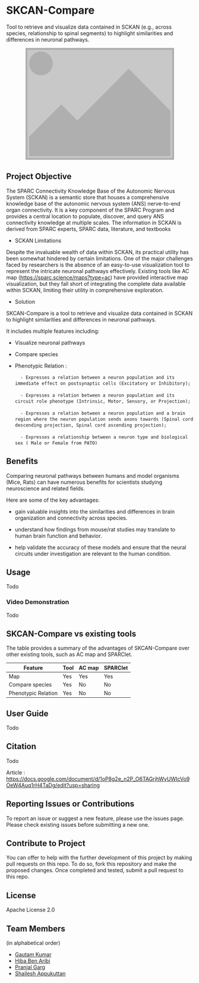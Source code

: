 # SKCAN-Compare

Tool to retrieve and visualize data contained in SCKAN (e.g., across species, relationship to spinal segments) to highlight similarities and differences in neuronal pathways.

<p align="center">
  <img src="cover_photo.png" width="400" alt="SKCAN-Compare">
</p>

## Project Objective

The SPARC Connectivity Knowledge Base of the Autonomic Nervous System (SCKAN) is a semantic store that houses a comprehensive knowledge base of the autonomic nervous system (ANS) nerve-to-end organ connectivity. It is a key component of the SPARC Program and provides a central location to populate, discover, and query ANS connectivity knowledge at multiple scales. The information in SCKAN is derived from SPARC experts, SPARC data, literature, and textbooks

* SCKAN Limitations
  
Despite the invaluable wealth of data within SCKAN, its practical utility has been somewhat hindered by certain limitations. One of the major challenges faced by researchers is the absence of an easy-to-use visualization tool to represent the intricate neuronal pathways effectively. Existing tools like AC map (https://sparc.science/maps?type=ac) have provided interactive map visualization, but they fall short of integrating the complete data available within SCKAN, limiting their utility in comprehensive exploration.

* Solution

SKCAN-Compare is a tool to retrieve and visualize data contained in SCKAN to highlight similarities and differences in neuronal pathways.

It includes multiple features including:

  - Visualize neuronal pathways
    
  - Compare species
    
  - Phenotypic Relation :
    
          - Expresses a relation between a neuron population and its immediate effect on postsynaptic cells (Excitatory or Inhibitory);
    
          - Expresses a relation between a neuron population and its circuit role phenotype (Intrinsic, Motor, Sensory, or Projection);
    
          - Expresses a relation between a neuron population and a brain region where the neuron population sends axons towards (Spinal cord descending projection, Spinal cord ascending projection);
    
          - Expresses a relationship between a neuron type and biological sex ( Male or Female from PATO)
    
## Benefits

Comparing neuronal pathways between humans and model organisms (Mice, Rats) can have numerous benefits for scientists studying neuroscience and related fields.

Here are some of the key advantages:

- gain valuable insights into the similarities and differences in brain organization and connectivity across species.
  
- understand how findings from mouse/rat studies may translate to human brain function and behavior.
  
- help validate the accuracy of these models and ensure that the neural circuits under investigation are relevant to the human condition.

## Usage 

Todo

### Video Demonstration

 Todo 
 
## SKCAN-Compare vs existing tools

The table provides a summary of the advantages of SKCAN-Compare over other existing tools, such as AC map and SPARClet.


| Feature             | Tool            | AC map | SPARClet |
|---------------------|-----------------|--------|----------|
| Map                 | Yes             | Yes    | Yes      |
| Compare species     | Yes             | No     | No       |
| Phenotypic Relation | Yes             | No     | No       |

## User Guide
Todo

## Citation

Todo

Article :  https://docs.google.com/document/d/1oP8g2e_n2P_O6TAGrjhWyUWIcVo9OeW4Auq1rH4TaDg/edit?usp=sharing

## Reporting Issues or Contributions
To report an issue or suggest a new feature, please use the issues page. Please check existing issues before submitting a new one.

## Contribute to Project

You can offer to help with the further development of this project by making pull requests on this repo. To do so, fork this repository and make the proposed changes. Once completed and tested, submit a pull request to this repo. 


## License
Apache License 2.0


## Team Members
(in alphabetical order)
- [Gautam Kumar](https://github.com/gogu07)
- [Hiba Ben Aribi](https://github.com/HibaBenAribi)
- [Pranjal Garg](https://github.com/Neurogarg/)
- [Shailesh Appukuttan](https://github.com/appukuttan-shailesh/)
